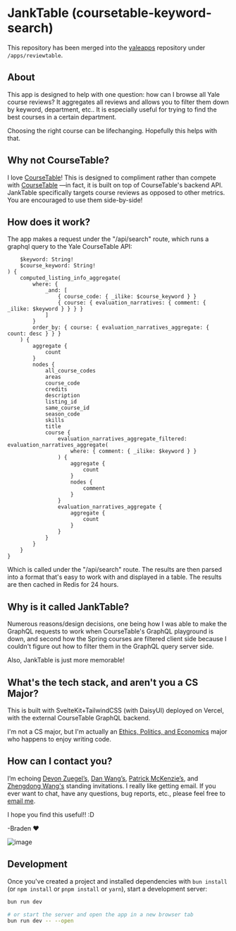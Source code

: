 # JankTable (coursetable-keyword-search)

This repository has been merged into the [yaleapps](https://github.com/braden-w/yaleapps) repository under `/apps/reviewtable`.

## About

This app is designed to help with one question: how can I browse all Yale course reviews? It aggregates all reviews and allows you to filter them down by keyword, department, etc.. It is especially useful for trying to find the best courses in a certain department.

Choosing the right course can be lifechanging. Hopefully this helps with that.

## Why not CourseTable?

I love [CourseTable](https://www.coursetable.com/)! This is designed to compliment rather than compete with [CourseTable](https://www.coursetable.com/) —in fact, it is built on top of CourseTable's backend API. JankTable specifically targets course reviews as opposed to other metrics. You are encouraged to use them side-by-side!

## How does it work?

The app makes a request under the "/api/search" route, which runs a graphql query to the Yale CourseTable API:

```query searchCoursesByKeyword(
    $keyword: String!
    $course_keyword: String!
) {
    computed_listing_info_aggregate(
        where: {
            _and: [
                { course_code: { _ilike: $course_keyword } }
                { course: { evaluation_narratives: { comment: { _ilike: $keyword } } } }
            ]
        }
        order_by: { course: { evaluation_narratives_aggregate: { count: desc } } }
    ) {
        aggregate {
            count
        }
        nodes {
            all_course_codes
            areas
            course_code
            credits
            description
            listing_id
            same_course_id
            season_code
            skills
            title
            course {
                evaluation_narratives_aggregate_filtered: evaluation_narratives_aggregate(
                    where: { comment: { _ilike: $keyword } }
                ) {
                    aggregate {
                        count
                    }
                    nodes {
                        comment
                    }
                }
                evaluation_narratives_aggregate {
                    aggregate {
                        count
                    }
                }
            }
        }
    }
}
```

Which is called under the "/api/search" route. The results are then parsed into a format that's easy to work with and displayed in a table. The results are then cached in Redis for 24 hours.

## Why is it called JankTable?

Numerous reasons/design decisions, one being how I was able to make the GraphQL requests to work when CourseTable's GraphQL playground is down, and second how the Spring courses are filtered client side because I couldn't figure out how to filter them in the GraphQL query server side.

Also, JankTable is just more memorable!

## What's the tech stack, and aren't you a CS Major?

This is built with SvelteKit+TailwindCSS (with DaisyUI) deployed on Vercel, with the external CourseTable GraphQL backend.

I'm not a CS major, but I'm actually an [Ethics, Politics, and Economics](http://catalog.yale.edu/ycps/subjects-of-instruction/ethics-politics-economics/) major who happens to enjoy writing code.

## How can I contact you?

I’m echoing [Devon Zuegel’s](https://devonzuegel.com/page/contact), [Dan Wang’s](https://danwang.co/contact), [Patrick McKenzie’s](https://www.kalzumeus.com/standing-invitation), and [Zhengdong Wang's](https://zhengdongwang.com/) standing invitations. I really like getting email. If you ever want to chat, have any questions, bug reports, etc., please feel free to [email me](braden.wong@yale.edu).

I hope you find this useful!! :D

-Braden ❤

![image](https://user-images.githubusercontent.com/13159333/201976345-834c433c-89ca-4613-bafd-507cf48e19d0.png)

## Development

Once you've created a project and installed dependencies with `bun install` (or `npm install` or `pnpm install` or `yarn`), start a development server:

```bash
bun run dev

# or start the server and open the app in a new browser tab
bun run dev -- --open
```
